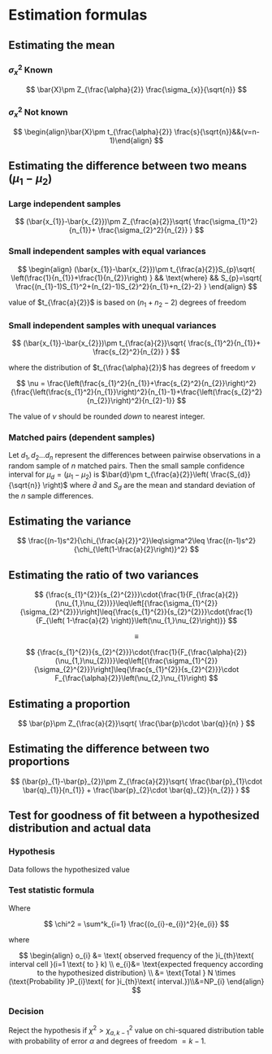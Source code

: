 # Estimation formulas

## Estimating the mean

### $\sigma^2_{x}$ Known

$$
\bar{X}\pm Z_{\frac{\alpha}{2}} \frac{\sigma_{x}}{\sqrt{n}}
$$

### $\sigma^2_{x}$ Not known

$$
\begin{align}\bar{X}\pm t_{\frac{\alpha}{2}} \frac{s}{\sqrt{n}}&&(v=n-1)\end{align}
$$

## Estimating the difference between two means $(\mu_{1}-\mu_{2})$

### Large independent samples

$$
(\bar{x_{1}}-\bar{x_{2}})\pm Z_{\frac{a}{2}}\sqrt{ \frac{\sigma_{1}^2}{n_{1}}+ \frac{\sigma_{2}^2}{n_{2}} }
$$

### Small independent samples with equal variances

$$
\begin{align} (\bar{x_{1}}-\bar{x_{2}})\pm t_{\frac{a}{2}}S_{p}\sqrt{ \left(\frac{1}{n_{1}}+\frac{1}{n_{2}}\right) } && \text{where} && S_{p}=\sqrt{ \frac{(n_{1}-1)S_{1}^2+(n_{2}-1)S_{2}^2}{n_{1}+n_{2}-2} } \end{align}
$$

value of $t_{\frac{a}{2}}$ is based on $(n_{1}+n_{2}-2)$ degrees of freedom

### Small independent samples with unequal variances

$$
(\bar{x_{1}}-\bar{x_{2}})\pm t_{\frac{a}{2}}\sqrt{ \frac{s_{1}^2}{n_{1}}+ \frac{s_{2}^2}{n_{2}} }
$$

where the distribution of $t_{\frac{\alpha}{2}}$ has degrees of freedom $\nu$

$$
\nu = \frac{\left(\frac{s_{1}^2}{n_{1}}+\frac{s_{2}^2}{n_{2}}\right)^2}{\frac{\left(\frac{s_{1}^2}{n_{1}}\right)^2}{n_{1}-1}+\frac{\left(\frac{s_{2}^2}{n_{2}}\right)^2}{n_{2}-1}}
$$

The value of $\nu$ should be rounded *down* to nearest integer.

### Matched pairs (dependent samples)

Let $d_{1},d_{2}\dots d_{n}$ represent the differences between pairwise observations in a random sample of $n$ matched pairs. Then the small sample confidence interval for $\mu_{d}=(\mu_{1}-\mu_{2})$ is $\bar{d}\pm t_{\frac{a}{2}}\left( \frac{S_{d}}{\sqrt{n}} \right)$ where $\bar{d}$ and $S_{d}$ are the mean and standard deviation of the $n$ sample differences.

## Estimating the variance

$$
\frac{(n-1)s^2}{\chi_{\frac{a}{2}}^2}\leq\sigma^2\leq \frac{(n-1)s^2}{\chi_{\left(1-\frac{a}{2}\right)}^2} 
$$

## Estimating the ratio of two variances

$$
{\frac{s_{1}^{2}}{s_{2}^{2}}}\cdot{\frac{1}{F_{\frac{a}{2}}(\nu_{1,}\nu_{2})}}\leq\left[{\frac{\sigma_{1}^{2}}{\sigma_{2}^{2}}}\right]\leq{\frac{s_{1}^{2}}{s_{2}^{2}}}\cdot{\frac{1}{F_{\left( 1-\frac{a}{2} \right)}\left(\nu_{1,}\nu_{2}\right)}}
$$

$$
\equiv
$$

$$
{\frac{s_{1}^{2}}{s_{2}^{2}}}\cdot{\frac{1}{F_{\frac{\alpha}{2}}(\nu_{1,}\nu_{2})}}\leq\left[{\frac{\sigma_{1}^{2}}{\sigma_{2}^{2}}}\right]\leq{\frac{s_{1}^{2}}{s_{2}^{2}}}\cdot F_{\frac{\alpha}{2}}\left(\nu_{2,}\nu_{1}\right)
$$

## Estimating a proportion

$$
\bar{p}\pm Z_{\frac{a}{2}}\sqrt{ \frac{\bar{p}\cdot \bar{q}}{n} }
$$

## Estimating the difference between two proportions

$$
 (\bar{p}_{1}-\bar{p}_{2})\pm Z_{\frac{a}{2}}\sqrt{ \frac{\bar{p}_{1}\cdot \bar{q}_{1}}{n_{1}} + \frac{\bar{p}_{2}\cdot \bar{q}_{2}}{n_{2}} } 
$$

## Test for goodness of fit between a hypothesized distribution and actual data

### Hypothesis

Data follows the hypothesized value

### Test statistic formula

Where

$$
 \chi^2 = \sum^k_{i=1} \frac{(o_{i}-e_{i})^2}{e_{i}} 
$$

where

$$
\begin{align} o_{i} &= \text{ observed frequency of the }i_{th}\text{ interval cell }(i=1 \text{ to } k) \\ e_{i}&= \text{expected frequency according to the hypothesized distribution} \\ &= \text{Total } N \times (\text{Probability }P_{i}\text{ for }i_{th}\text{ interval.})\\&=NP_{i} \end{align}
$$

### Decision

Reject the hypothesis if $\chi^2>\chi^2_{a,k-1}$ value on chi-squared distribution table with probability of error $\alpha$ and degrees of freedom $=k-1$.
